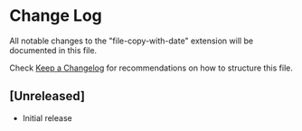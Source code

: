 # Change Log

All notable changes to the "file-copy-with-date" extension will be documented in this file.

Check [Keep a Changelog](http://keepachangelog.com/) for recommendations on how to structure this file.

## [Unreleased]

- Initial release
